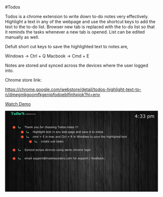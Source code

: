 #Todos

  Todos is a chrome extension to write down to-do notes very effectively. Highlight a text in any of the webpage and use the shortcut keys to add the text to the to-do list. Browser new tab is replaced with the to-do list so that it reminds the tasks whenever a new tab is opened. List can be edited manually as well. 

Defult short cut keys to save the highlighted text to notes are, 

Windows -> Ctrl + Q
Macbook -> Cmd + E

Notes are stored and synced across the devices where the user logged into. 

Chrome store link:

https://chrome.google.com/webstore/detail/todos-highlight-text-to-n/dmegmkgoomfkgenipfodoeblfjnhpjok?hl=env

[Watch Demo](https://www.youtube.com/watch?v=ETNHTKstRQM)

![Todos](https://github.com/mahesh-saravana/blobstore/blob/master/images/todos.png)
